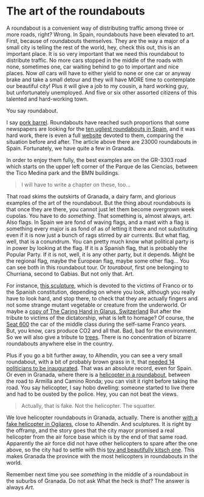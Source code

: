 # The art of the roundabouts

A roundabout is a convenient way of distributing traffic among three
or more roads, right? Wrong. In Spain, roundabouts have been elevated
to art. First, because of roundabouts themselves. They are the way a
major of a small city is telling the rest of the world, hey, check
this out, this is an important place. It is so very important that we
need this roundabout to distribute traffic. No more cars stopped in
the middle of the roads with none, sometimes one, car waiting behind
to go to important and nice places. Now *all* cars will have to either
yield to none or one car or anyway brake and take a small detour and
they will have MORE time to contemplate our beautiful city! Plus it
will give a job to my cousin, a hard working guy, but unfortunately
unemployed. And five or six other assorted citizens of this talented
and hard-working town.

You say roundabout.

I say [pork barrel](http://www.cuatro.com/noticias/espana/rotondas-corrupcion-derroche-arquitectos-Nacion_Rotonda_2_1970880081.html). Roundabouts have reached such
proportions that some newspapers are looking for the
[ten ugliest roundabouts in Spain](http://blogs.publico.es/strambotic/2014/04/rotondismo/),
and it was hard work, there is even a full
[website](http://www.nacionrotonda.com/) devoted to them, comparing
the situation before and after. The article above there are 23000
roundabouts in Spain. Fortunately, we have quite a few in Granada.

In order to enjoy them fully, the best examples are on the GR-3303
road which starts on the upper left corner of the Parque de las
Ciencias, between the Tico Medina park and the BMN buildings.

>I will have to write a chapter on these, too...

That road skims the outskirts of Granada, a dairy farm, and glorious
examples of the art of the roundabout. But the thing about roundabouts
is that once they are there, you cannot just let them become overgrown
week cupolas. You have to do *something*. That something is, almost
always, art. Also flags. In Spain we are fond of waving flags, and a
mast with a flag is something every major is as fond of as of letting
it there and not substituting even if it is now just a bunch of rags
stirred by air currents. But what flag, well, that is a conundrum. You
can pretty much know what political party is in power by looking at
the flag. If it is a Spanish flag, that is probably the Popular
Party. If it is not, well, it is any other party, but it
depends. Might be the regional flag, maybe the European flag, maybe
some other flag... You can see both in this roundabout tour. Or
*tourabout*, first one belonging to Churriana, second to Gabias. But
not only that. Art.

For instance,
[this sculpture](http://www.iu-churriana.es/2014/06/vicente-valero-pp-homenajea-las.html),
which is devoted to the victims of Franco or to the Spanish
constitution, depending on where you look, although you really have to
look hard, and stop there, to check that they are actually fingers and
not some strange mutant vegetable or creature from the underworld. Or
maybe a [copy of The Caring Hand in Glarus, Switzerland](http://imgur.com/5a7EHtx)
But
after the tribute to victims of the dictatorship, what is left to
homage? Of course, the
[Seat 600](http://www.nidoarquitectura.es/proyectos-obra-singular/146-seat-600.html)
the car of the middle class during the self-same Franco years. But,
you know, cars produce CO2 and all that. Bad, bad for the
environment. So we will also give a tribute to
[trees](https://caperucitarojayunomas.wordpress.com/tag/rotondas-de-churriana-de-la-vega/). There
is no concentration of bizarre roundabouts anywhere else in the
country.

Plus if you go a bit further away, to Alhendín, you can see a very
small roundabout, with a bit of probably brown grass in it, that
[needed 14 politicians to be inaugurated](http://granadablogs.com/rumores/2013/10/14/la-rotonda-de-los-14-politicos/). That
was an absolute record, even for Spain. Or even in Granada, where
there is a
[helicopter in a roundabout](http://www.elindependientedegranada.es/indenews/ordenan-desahucio-okupa-que-vive-helicoptero-rotonda),
between the road to Armilla and Camino Ronda; you can visit it right
before taking the road. You say helicopter, I say hobo dwelling:
someone started to live there and had to be ousted by the police. Hey,
you can not beat the views.

>Actually, that is fake. Not the helicopter. The squatter.

We love helicopter roundabouts in Granada, actually. There is another
[with a fake helicopter in Ogíjares](http://www.granadahoy.com/article/granada/2019928/vueltas/con/las/rotondas.html),
close to Alhendín. And sculptures. It is right by the offramp, and the
story goes that the city mayor promised a real helicopter from the air
force base which is by the end of that same road. Apparently the air
force did not have other helicopters to spare after the one above, so
the city had to settle with this [toy and beautifully kitsch one](https://www.flickr.com/photos/atalaya/24486385857/in/dateposted/). This
makes Granada the province with the most helicopters in roundabouts in
the world. 

Remember next time you see *something* in the middle of a roundabout
in the suburbs of Granada. Do not ask What the heck is *that*? The
answer is always *Art*.

